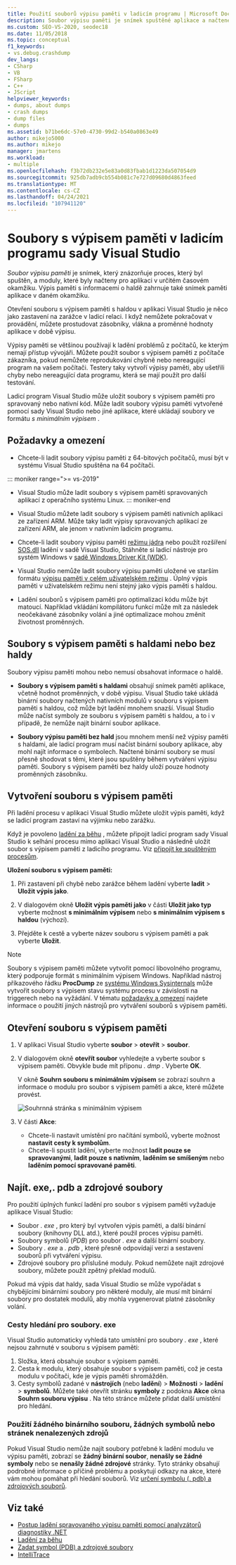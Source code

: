 ```yaml
---
title: Použití souborů výpisu paměti v ladicím programu | Microsoft Docs
description: Soubor výpisu paměti je snímek spuštěné aplikace a načtené moduly. Zvažte vytvoření souboru s výpisem paměti pro situace, kdy nemáte přístup k ladění aplikace.
ms.custom: SEO-VS-2020, seodec18
ms.date: 11/05/2018
ms.topic: conceptual
f1_keywords:
- vs.debug.crashdump
dev_langs:
- CSharp
- VB
- FSharp
- C++
- JScript
helpviewer_keywords:
- dumps, about dumps
- crash dumps
- dump files
- dumps
ms.assetid: b71be6dc-57e0-4730-99d2-b540a0863e49
author: mikejo5000
ms.author: mikejo
manager: jmartens
ms.workload:
- multiple
ms.openlocfilehash: f3b72db232e5e83a0d83fbab1d1223da507054d9
ms.sourcegitcommit: 925db7adb9cb554b081c7e727d09680d4863feed
ms.translationtype: MT
ms.contentlocale: cs-CZ
ms.lasthandoff: 04/24/2021
ms.locfileid: "107941120"
---
```

# <a name="dump-files-in-the-visual-studio-debugger"></a>Soubory s výpisem paměti v ladicím programu sady Visual Studio

<a name="BKMK_What_is_a_dump_file_"></a>*Soubor výpisu paměti* je snímek, který znázorňuje proces, který byl spuštěn, a moduly, které byly načteny pro aplikaci v určitém časovém okamžiku. Výpis paměti s informacemi o haldě zahrnuje také snímek paměti aplikace v daném okamžiku.

Otevření souboru s výpisem paměti s haldou v aplikaci Visual Studio je něco jako zastavení na zarážce v ladicí relaci. I když nemůžete pokračovat v provádění, můžete prostudovat zásobníky, vlákna a proměnné hodnoty aplikace v době výpisu.

Výpisy paměti se většinou používají k ladění problémů z počítačů, ke kterým nemají přístup vývojáři. Můžete použít soubor s výpisem paměti z počítače zákazníka, pokud nemůžete reprodukování chybně nebo nereagující program na vašem počítači. Testery taky vytvoří výpisy paměti, aby ušetřili chyby nebo nereagující data programu, která se mají použít pro další testování.

Ladicí program Visual Studio může uložit soubory s výpisem paměti pro spravovaný nebo nativní kód. Může ladit soubory výpisu paměti vytvořené pomocí sady Visual Studio nebo jiné aplikace, které ukládají soubory ve formátu *s minimálním výpisem* .

## <a name="requirements-and-limitations"></a><a name="BKMK_Requirements_and_limitations"></a> Požadavky a omezení

- Chcete-li ladit soubory výpisu paměti z 64-bitových počítačů, musí být v systému Visual Studio spuštěna na 64 počítači.

::: moniker range=">= vs-2019"
- Visual Studio může ladit soubory s výpisem paměti spravovaných aplikací z operačního systému Linux. 
::: moniker-end

- Visual Studio můžete ladit soubory s výpisem paměti nativních aplikaci ze zařízení ARM. Může taky ladit výpisy spravovaných aplikací ze zařízení ARM, ale jenom v nativním ladicím programu.

- Chcete-li ladit soubory výpisu paměti [režimu jádra](/windows-hardware/drivers/debugger/kernel-mode-dump-files) nebo použít rozšíření [SOS.dll](/dotnet/framework/tools/sos-dll-sos-debugging-extension) ladění v sadě Visual Studio, Stáhněte si ladicí nástroje pro systém Windows v [sadě Windows Driver Kit (WDK)](/windows-hardware/drivers/download-the-wdk).

- Visual Studio nemůže ladit soubory výpisu paměti uložené ve starším formátu [výpisu paměti v celém uživatelském režimu](/windows/desktop/wer/collecting-user-mode-dumps) . Úplný výpis paměti v uživatelském režimu není stejný jako výpis paměti s haldou.

- Ladění souborů s výpisem paměti pro optimalizaci kódu může být matoucí. Například vkládání kompilátoru funkcí může mít za následek neočekávané zásobníky volání a jiné optimalizace mohou změnit životnost proměnných.

## <a name="dump-files-with-or-without-heaps"></a><a name="BKMK_Dump_files__with_or_without_heaps"></a> Soubory s výpisem paměti s haldami nebo bez haldy

Soubory výpisu paměti mohou nebo nemusí obsahovat informace o haldě.

- **Soubory s výpisem paměti s haldami** obsahují snímek paměti aplikace, včetně hodnot proměnných, v době výpisu. Visual Studio také ukládá binární soubory načtených nativních modulů v souboru s výpisem paměti s haldou, což může být ladění mnohem snazší. Visual Studio může načíst symboly ze souboru s výpisem paměti s haldou, a to i v případě, že nemůže najít binární soubor aplikace.

- **Soubory výpisu paměti bez hald** jsou mnohem menší než výpisy paměti s haldami, ale ladicí program musí načíst binární soubory aplikace, aby mohl najít informace o symbolech. Načtené binární soubory se musí přesně shodovat s těmi, které jsou spuštěny během vytváření výpisu paměti. Soubory s výpisem paměti bez haldy uloží pouze hodnoty proměnných zásobníku.

## <a name="create-a-dump-file"></a><a name="BKMK_Create_a_dump_file"></a> Vytvoření souboru s výpisem paměti

Při ladění procesu v aplikaci Visual Studio můžete uložit výpis paměti, když se ladicí program zastaví na výjimku nebo zarážku.

Když je povoleno [ladění za běhu](../debugger/just-in-time-debugging-in-visual-studio.md) , můžete připojit ladicí program sady Visual Studio k selhání procesu mimo aplikaci Visual Studio a následně uložit soubor s výpisem paměti z ladicího programu. Viz [připojit ke spuštěným procesům](../debugger/attach-to-running-processes-with-the-visual-studio-debugger.md).

**Uložení souboru s výpisem paměti:**

1. Při zastavení při chybě nebo zarážce během ladění vyberte **ladit**  >  **Uložit výpis jako**.

1. V dialogovém okně **Uložit výpis paměti jako** v části **Uložit jako typ** vyberte možnost **s minimálním výpisem** nebo **s minimálním výpisem s haldou** (výchozí).

1. Přejděte k cestě a vyberte název souboru s výpisem paměti a pak vyberte **Uložit**.

>[!NOTE]
>Soubory s výpisem paměti můžete vytvořit pomocí libovolného programu, který podporuje formát s minimálním výpisem Windows. Například nástroj příkazového řádku **ProcDump** ze [systému Windows Sysinternals](/sysinternals/) může vytvořit soubory s výpisem stavu systému procesu v závislosti na triggerech nebo na vyžádání. V tématu [požadavky a omezení](../debugger/using-dump-files.md#BKMK_Requirements_and_limitations) najdete informace o použití jiných nástrojů pro vytváření souborů s výpisem paměti.

## <a name="open-a-dump-file"></a><a name="BKMK_Open_a_dump_file"></a> Otevření souboru s výpisem paměti

1. V aplikaci Visual Studio vyberte **soubor**  >  **otevřít**  >  **soubor**.

1. V dialogovém okně **otevřít soubor** vyhledejte a vyberte soubor s výpisem paměti. Obvykle bude mít příponu *. dmp* . Vyberte **OK**.

   V okně **Souhrn souboru s minimálním výpisem** se zobrazí souhrn a informace o modulu pro soubor s výpisem paměti a akce, které můžete provést.

   ![Souhrnná stránka s minimálním výpisem](../debugger/media/dbg_dump_summarypage.png "Souhrnná stránka s minimálním výpisem")

1. V části **Akce**:
   - Chcete-li nastavit umístění pro načítání symbolů, vyberte možnost **nastavit cesty k symbolům**.
   - Chcete-li spustit ladění, vyberte možnost **ladit pouze se spravovanými**, **ladit pouze s nativním**, **laděním se smíšeným** nebo **laděním pomocí spravované paměti**.

## <a name="find-exe-pdb-and-source-files"></a><a name="BKMK_Find_binaries__symbol___pdb__files__and_source_files"></a> Najít. exe,. pdb a zdrojové soubory

Pro použití úplných funkcí ladění pro soubor s výpisem paměti vyžaduje aplikace Visual Studio:

- Soubor *. exe* , pro který byl vytvořen výpis paměti, a další binární soubory (knihovny DLL atd.), které použil proces výpisu paměti.
- Soubory symbolů (*PDB*) pro soubor *. exe* a další binární soubory.
- Soubory *. exe* a *. pdb* , které přesně odpovídají verzi a sestavení souborů při vytváření výpisu.
- Zdrojové soubory pro příslušné moduly. Pokud nemůžete najít zdrojové soubory, můžete použít zpětný překlad modulů.

Pokud má výpis dat haldy, sada Visual Studio se může vypořádat s chybějícími binárními soubory pro některé moduly, ale musí mít binární soubory pro dostatek modulů, aby mohla vygenerovat platné zásobníky volání.

### <a name="search-paths-for-exe-files"></a>Cesty hledání pro soubory. exe

Visual Studio automaticky vyhledá tato umístění pro soubory *. exe* , které nejsou zahrnuté v souboru s výpisem paměti:

1. Složka, která obsahuje soubor s výpisem paměti.
2. Cesta k modulu, který obsahuje soubor s výpisem paměti, což je cesta modulu v počítači, kde je výpis paměti shromážděn.
3. Cesty symbolů zadané v **nástrojích** (nebo **ladění**) > **Možnosti**  >  **ladění**  >  **symbolů**. Můžete také otevřít stránku **symboly** z podokna **Akce** okna **Souhrn souboru výpisu** . Na této stránce můžete přidat další umístění pro hledání.

### <a name="use-the-no-binary-no-symbols-or-no-source-found-pages"></a>Použití žádného binárního souboru, žádných symbolů nebo stránek nenalezených zdrojů

Pokud Visual Studio nemůže najít soubory potřebné k ladění modulu ve výpisu paměti, zobrazí se **žádný binární soubor**, **nenašly se žádné symboly** nebo se **nenašly žádné zdrojové** stránky. Tyto stránky obsahují podrobné informace o příčině problému a poskytují odkazy na akce, které vám mohou pomáhat při hledání souborů. Viz [určení symbolu (. pdb) a zdrojových souborů](../debugger/specify-symbol-dot-pdb-and-source-files-in-the-visual-studio-debugger.md).

## <a name="see-also"></a>Viz také

- [Postup ladění spravovaného výpisu paměti pomocí analyzátorů diagnostiky .NET](../debugger/how-to-debug-managed-memory-dump.md)
- [Ladění za běhu](../debugger/just-in-time-debugging-in-visual-studio.md)
- [Zadat symbol (PDB) a zdrojové soubory](../debugger/specify-symbol-dot-pdb-and-source-files-in-the-visual-studio-debugger.md)
- [IntelliTrace](../debugger/intellitrace.md)